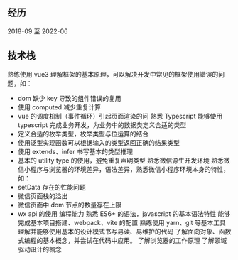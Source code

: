## 经历
2018-09 至 2022-06

## 技术栈
熟练使用 vue3
理解框架的基本原理，可以解决开发中常见的框架使用错误的问题，如：
- dom 缺少 key 导致的组件错误的复用
- 使用 computed 减少重复计算
- vue 的调度机制（事件循环）引起页面渲染的问
熟悉 Typescript 
能够使用 typescript 完成业务开发，为业务中的数据类定义合适的类型
- 定义合适的枚举类型，枚举类型与位运算的结合
- 使用泛型实现函数可以根据输入的类型返回正确的结果类型
- 使用 extends、infer 书写基本的类型推理
- 基本的 utility type 的使用，避免重复声明类型
熟悉微信源生开发环境
熟悉微信小程序与浏览器的环境差异，语法差异，熟悉微信小程序环境本身的特性，如：
- setData 存在的性能问题
- 微信页面栈的溢出
- 微信页面中 dom 节点的数量存在上限
- wx api 的使用
编程能力
熟悉 ES6+ 的语法，javascript 的基本语法特性
能够完成基本项目搭建、webpack、vite 的配置
熟练使用 yarn、git 等基本工具
理解并能够使用基本的设计模式书写易读、易维护的代码
了解面向对象、函数式编程的基本概念，并尝试在代码中应用。
了解浏览器的工作原理
了解领域驱动设计的概念
